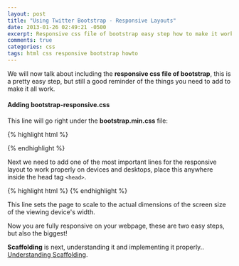 ```yaml
---
layout: post
title: "Using Twitter Bootstrap - Responsive Layouts"
date: 2013-01-26 02:49:21 -0500
excerpt: Responsive css file of bootstrap easy step how to make it work
comments: true
categories: css
tags: html css responsive bootstrap howto
---
```

We will now talk about including the **responsive css file of bootstrap**, this is a pretty easy step, but still a good reminder of the things you need to add to make it all work.  

#### Adding bootstrap-responsive.css
This line will go right under the **bootstrap.min.css** file:  

{% highlight html %}
<link href="/css/bootstrap-responsive.min.css" rel="stylesheet">
{% endhighlight %}

Next we need to add one of the most important lines for the responsive layout to work properly on devices and desktops, place this anywhere inside the head tag `<head>`.  

{% highlight html %}
<meta name="viewport" content="width=device-width, initial-scale=1.0">
{% endhighlight %}

This line sets the page to scale to the actual dimensions of the screen size of the viewing device's width.  

Now you are fully responsive on your webpage, these are two easy steps, but also the biggest!  

**Scaffolding** is next, understanding it and implementing it properly.. [Understanding Scaffolding](/css/using-twitter-bootstrap-understanding-scaffolding.html).
